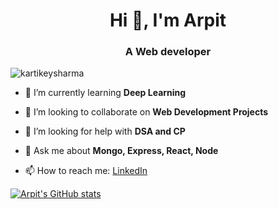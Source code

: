 <h1 align="center">Hi 👋, I'm Arpit</h1>
<h3 align="center">A Web developer</h3>

<p align="left"> <img src="https://komarev.com/ghpvc/?username=arpitm859&label=Profile%20views&color=0e75b6&style=flat" alt="kartikeysharma" /> </p>

- 🌱 I’m currently learning **Deep Learning**

- 👯 I’m looking to collaborate on **Web Development Projects**

- 🤝 I’m looking for help with **DSA and CP**

- 💬 Ask me about **Mongo, Express, React, Node**

- 📫 How to reach me: <a href="https://www.linkedin.com/in/arpit-maurya-98760419b/">LinkedIn</a>

[![Arpit's GitHub stats](https://github-readme-stats.vercel.app/api?username=arpitm859)](https://github.com/arpitm859/github-readme-stats)

